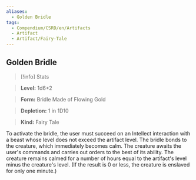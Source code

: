 ```yaml
---
aliases:
  - Golden Bridle
tags:
  - Compendium/CSRD/en/Artifacts
  - Artifact
  - Artifact/Fairy-Tale
---
```

  
    
## Golden Bridle    
>[!info] Stats    
> **Level:** 1d6+2    
> **Form:** Bridle Made of Flowing Gold    
> **Depletion:** 1 in 1D10    
> **Kind:** Fairy Tale  
    
To activate the bridle, the user must succeed on an Intellect interaction with a beast whose level does not exceed the artifact level. The bridle bonds to the creature, which immediately becomes calm. The creature awaits the user's commands and carries out orders to the best of its ability. The creature remains calmed for a number of hours equal to the artifact's level minus the creature's level. (If the result is 0 or less, the creature is enslaved for only one minute.)